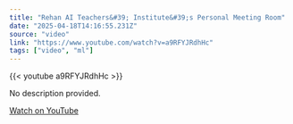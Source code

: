 ```yaml
---
title: "Rehan AI Teachers&#39; Institute&#39;s Personal Meeting Room"
date: "2025-04-18T14:16:55.231Z"
source: "video"
link: "https://www.youtube.com/watch?v=a9RFYJRdhHc"
tags: ["video", "ml"]
---
```


{{< youtube a9RFYJRdhHc >}}

No description provided.

[Watch on YouTube](https://www.youtube.com/watch?v=a9RFYJRdhHc)
